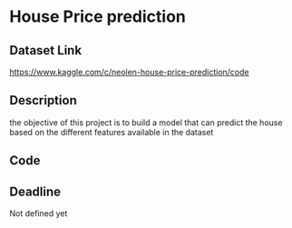 # House Price prediction 

## Dataset Link

https://www.kaggle.com/c/neolen-house-price-prediction/code

## Description

the objective of this project is to build a model that can predict the house based on the different features available in the dataset

## Code

## Deadline

Not defined yet
